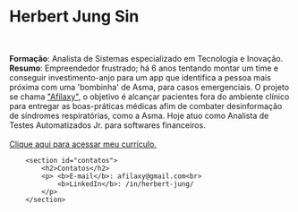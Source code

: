 <h1>Herbert Jung Sin</h1>
            <br>
            <p>
                <b>Formação</b>: Analista de Sistemas especializado em Tecnologia e Inovação.<br>
                <b>Resumo</b>: Empreendedor frustrado; há 6 anos tentando montar um time e conseguir
                investimento-anjo para um app que identifica a pessoa mais próxima com uma 'bombinha'
                de Asma, para casos emergenciais. O projeto se chama <a href="http://www.afilaxy.com">"Afilaxy"</a>,
                o objetivo é alcançar pacientes fora do ambiente clínico para entregar as boas-práticas
                médicas afim de combater desinformação de síndromes respiratórias, como a Asma.  Hoje atuo
                como Analista de Testes Automatizados Jr. para softwares financeiros.<br>
                <br><a href="https://awesome-newton-79abc1.netlify.app/">Clique aqui para acessar meu currículo.</a>
            </p>
        </main>

        <section id="contatos">
            <h2>Contatos</h2>
            <p> <b>E-mail</b>: afilaxy@gmail.com<br>
                <b>LinkedIn</b>: /in/herbert-jung/
            </p>
        </section>